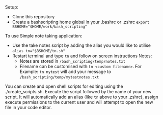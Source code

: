 Setup:
- Clone this repository
- Create a bashscripting home global in your .bashrc or .zshrc
    `export BSHOME="$HOME/work/bash_scripting"`

To use Simple note taking application:
- Use the take notes script by adding the alias you would like to utilise
    `alias tn="$BSHOME/tn.sh"`
- Restart terminal and type `tn` and follow on screen instructions
    Notes: 
    - Notes are stored in `/bash_scripting/temp/notes.txt`
    - Filename can be customised with `tn <custom filename>`. For Example:
        `tn mytest` will add your message to `/bash_scripting/temp/mytestnotes.txt`

You can create and open shell scripts for editing using the ./create_scripts.sh. Execute the script followed by the name of your new script. It will automatically add an alias (like `tn` above to your .zshrc), assign execute permissions to the current user and will attempt to open the new file in your code editor.
